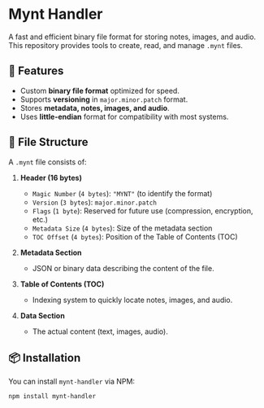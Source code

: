 # Mynt Handler

A fast and efficient binary file format for storing notes, images, and audio.  
This repository provides tools to create, read, and manage `.mynt` files.

## 🚀 Features
- Custom **binary file format** optimized for speed.
- Supports **versioning** in `major.minor.patch` format.
- Stores **metadata, notes, images, and audio**.
- Uses **little-endian** format for compatibility with most systems.

## 📂 File Structure
A `.mynt` file consists of:
1. **Header (16 bytes)**
   - `Magic Number` (`4 bytes`): `"MYNT"` (to identify the format)
   - `Version` (`3 bytes`): `major.minor.patch`
   - `Flags` (`1 byte`): Reserved for future use (compression, encryption, etc.)
   - `Metadata Size` (`4 bytes`): Size of the metadata section
   - `TOC Offset` (`4 bytes`): Position of the Table of Contents (TOC)

2. **Metadata Section**
   - JSON or binary data describing the content of the file.

3. **Table of Contents (TOC)**
   - Indexing system to quickly locate notes, images, and audio.

4. **Data Section**
   - The actual content (text, images, audio).

## 📦 Installation
You can install `mynt-handler` via NPM:

```sh
npm install mynt-handler
